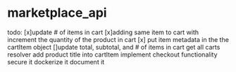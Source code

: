 # marketplace_api

todo:
[x]update # of items in cart
[x]adding same item to cart with increment the quantity of the product in cart
[x] put item metadata in the the cartItem object
[]update total, subtotal, and # of items in cart
get all carts resolver
add product title into cartItem
implement checkout functionality
secure it
dockerize it 
document it